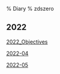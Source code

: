 % Diary
% zdszero

## 2022

[2022_Objectives](2022_Objectives.md)

[2022-04](2022-04.md)

[2022-05](2022-05.md)
